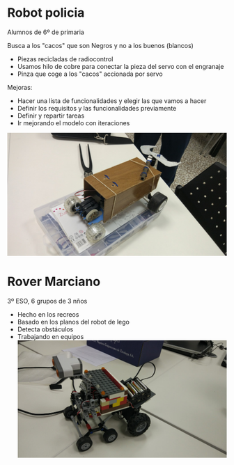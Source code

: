 # Robot policia

Alumnos de 6º de primaria

Busca a los "cacos" que son Negros y no a los buenos (blancos)


* Piezas recicladas de radiocontrol
* Usamos hilo de cobre para conectar la pieza del servo con el engranaje
* Pinza que coge a los "cacos" accionada por servo


Mejoras:
* Hacer una lista de funcionalidades y elegir las que vamos a hacer
* Definir los requisitos y las funcionalidades previamente
* Definir y repartir tareas
* Ir mejorando el modelo con iteraciones

![rover marciano](./images/RobotPolicia.jpg)

# Rover Marciano

3º ESO, 6 grupos de 3 nños

* Hecho en los recreos
* Basado en los planos del robot de lego
* Detecta obstáculos
* Trabajando en equipos
![rover marciano](./images/RoverMarciano.jpg)
